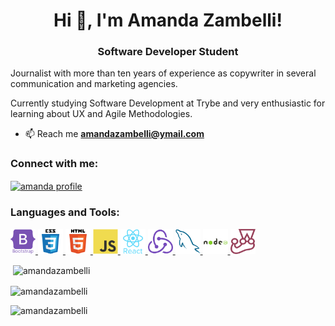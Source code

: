 <h1 align="center">Hi 👋, I'm Amanda Zambelli!</h1>
<h3 align="center">Software Developer Student</h3>

<p>Journalist with more than ten years of experience as copywriter in several communication and marketing agencies.</p>
<p>Currently studying Software Development at Trybe and very enthusiastic for learning about UX and Agile Methodologies.</p>

- 📫 Reach me **amandazambelli@ymail.com**

<h3 align="left">Connect with me:</h3>
<p align="left">
<a href="https://www.linkedin.com/in/amanda-valente-zambelli/" target="blank"><img align="center" src="https://raw.githubusercontent.com/rahuldkjain/github-profile-readme-generator/master/src/images/icons/Social/linked-in-alt.svg" alt="amanda profile" height="30" width="40" /></a>
</p>

<h3 align="left">Languages and Tools:</h3>
<p align="left"> <a href="https://getbootstrap.com" target="_blank" rel="noreferrer"> <img src="https://raw.githubusercontent.com/devicons/devicon/master/icons/bootstrap/bootstrap-plain-wordmark.svg" alt="bootstrap" width="40" height="40"/> </a> <a href="https://www.w3schools.com/css/" target="_blank" rel="noreferrer"> <img src="https://raw.githubusercontent.com/devicons/devicon/master/icons/css3/css3-original-wordmark.svg" alt="css3" width="40" height="40"/> </a> <a href="https://www.w3.org/html/" target="_blank" rel="noreferrer"> <img src="https://raw.githubusercontent.com/devicons/devicon/master/icons/html5/html5-original-wordmark.svg" alt="html5" width="40" height="40"/> </a> <a href="https://developer.mozilla.org/en-US/docs/Web/JavaScript" target="_blank" rel="noreferrer"> <img src="https://raw.githubusercontent.com/devicons/devicon/master/icons/javascript/javascript-original.svg" alt="javascript" width="40" height="40"/> </a> <a href="https://reactjs.org/" target="_blank" rel="noreferrer"> <img src="https://raw.githubusercontent.com/devicons/devicon/master/icons/react/react-original-wordmark.svg" alt="react" width="40" height="40"/> </a> <a href="https://redux.js.org" target="_blank" rel="noreferrer"> <img src="https://raw.githubusercontent.com/devicons/devicon/master/icons/redux/redux-original.svg" alt="redux" width="40" height="40"/> </a> <a href="https://www.mysql.com/" target="_blank" rel="noreferrer"> <img src="https://raw.githubusercontent.com/devicons/devicon/master/icons/mysql/mysql-original.svg" alt="mysql" width="40" height="40"/> </a> <a href="https://nodejs.org/pt-br/" target="_blank" rel="noreferrer"> <img src="https://raw.githubusercontent.com/devicons/devicon/master/icons/nodejs/nodejs-original-wordmark.svg" alt="nodejs" width="40" height="40"/> </a> <a href="https://jestjs.io/" target="_blank" rel="noreferrer"> <img src="https://raw.githubusercontent.com/devicons/devicon/master/icons/jest/jest-plain.svg" alt="jest" width="40" height="40"/> </a> </p>

<p>&nbsp;<img align="center" src="https://github-readme-stats.vercel.app/api?username=amandazambelli&show_icons=true&locale=en" alt="amandazambelli" /></p>

<p><img align="center" src="https://github-readme-streak-stats.herokuapp.com/?user=amandazambelli&" alt="amandazambelli" /></p>

<p><img align="left" src="https://github-readme-stats.vercel.app/api/top-langs?username=amandazambelli&show_icons=true&locale=en&layout=compact" alt="amandazambelli" /></p>
